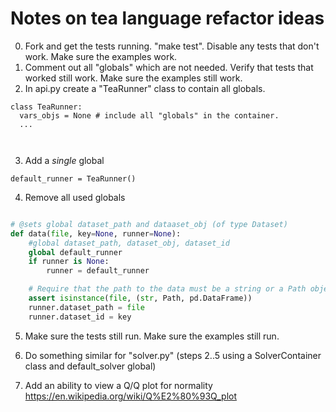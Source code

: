 # Notes on tea language refactor ideas

0) Fork and get the tests running. "make test".  Disable any tests that don't work.  Make sure the examples work.
1) Comment out all "globals" which are not needed. Verify that tests that worked still work.  Make sure the examples still work.
2) In api.py create a "TeaRunner" class to contain all globals.

```
class TeaRunner:
  vars_objs = None # include all "globals" in the container.
  ...

    
```
3) Add a *single* global 
```
default_runner = TeaRunner()
```

4) Remove all used globals 
```Python

# @sets global dataset_path and dataaset_obj (of type Dataset)
def data(file, key=None, runner=None):
    #global dataset_path, dataset_obj, dataset_id
    global default_runner
    if runner is None:
        runner = default_runner

    # Require that the path to the data must be a string or a Path object
    assert isinstance(file, (str, Path, pd.DataFrame))
    runner.dataset_path = file
    runner.dataset_id = key

```
5) Make sure the tests still run.  Make sure the examples still run.

6) Do something similar for "solver.py" (steps 2..5 using a SolverContainer class and default_solver global)

7) Add an ability to view a Q/Q plot for normality https://en.wikipedia.org/wiki/Q%E2%80%93Q_plot

